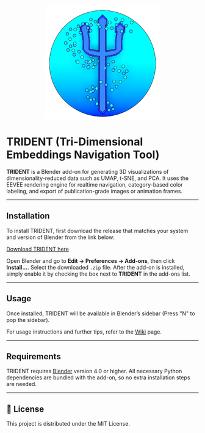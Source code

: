 <p align="center">
  <img src="\others\logo.png" alt="TRIDENT" width="300">
</p>

# TRIDENT (Tri-Dimensional Embeddings Navigation Tool)

**TRIDENT** is a Blender add-on for generating 3D visualizations of dimensionality-reduced data such as UMAP, t-SNE, and PCA. It uses the EEVEE rendering engine for realtime navigation, category-based color labeling, and export of publication-grade images or animation frames.

---

## Installation

To install TRIDENT, first download the release that matches your system and version of Blender from the link below:

[Download TRIDENT here](https://github.com/CrowdObserver/TRIDENT/releases)

Open Blender and go to **Edit → Preferences → Add-ons**, then click **Install...**. Select the downloaded `.zip` file. After the add-on is installed, simply enable it by checking the box next to **TRIDENT** in the add-ons list.

---

## Usage

Once installed, TRIDENT will be available in Blender’s sidebar (Press "N" to pop the sidebar).

For usage instructions and further tips, refer to the [Wiki](https://github.com/CrowdObserver/TRIDENT/wiki) page.

---

## Requirements

TRIDENT requires [Blender](https://www.blender.org/) version 4.0 or higher. All necessary Python dependencies are bundled with the add-on, so no extra installation steps are needed.

---

## 📜 License

This project is distributed under the MIT License.
